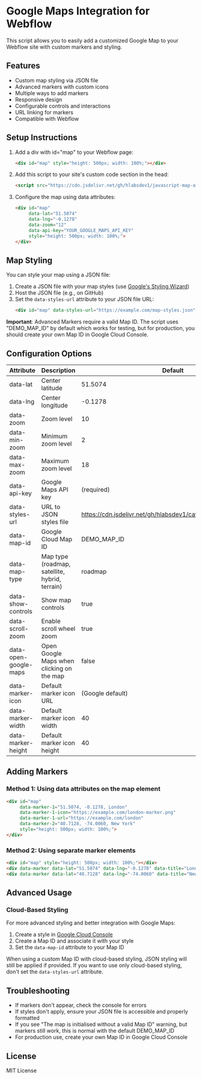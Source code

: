 # Google Maps Integration for Webflow

This script allows you to easily add a customized Google Map to your Webflow site with custom markers and styling.

## Features

- Custom map styling via JSON file
- Advanced markers with custom icons
- Multiple ways to add markers
- Responsive design
- Configurable controls and interactions
- URL linking for markers
- Compatible with Webflow

## Setup Instructions

1. Add a div with id="map" to your Webflow page:
   ```html
   <div id="map" style="height: 500px; width: 100%;"></div>
   ```

2. Add this script to your site's custom code section in the head:
   ```html
   <script src="https://cdn.jsdelivr.net/gh/hlabsdev1/javascript-map-api@main/map-embed.js"></script>
   ```

3. Configure the map using data attributes:
   ```html
   <div id="map" 
        data-lat="51.5074" 
        data-lng="-0.1278" 
        data-zoom="12"
        data-api-key="YOUR_GOOGLE_MAPS_API_KEY"
        style="height: 500px; width: 100%;">
   </div>
   ```

## Map Styling

You can style your map using a JSON file:

1. Create a JSON file with your map styles (use [Google's Styling Wizard](https://mapstyle.withgoogle.com/))
2. Host the JSON file (e.g., on GitHub)
3. Set the `data-styles-url` attribute to your JSON file URL:
   ```html
   <div id="map" data-styles-url="https://example.com/map-styles.json"></div>
   ```

**Important**: Advanced Markers require a valid Map ID. The script uses "DEMO_MAP_ID" by default which works for testing, but for production, you should create your own Map ID in Google Cloud Console.

## Configuration Options

| Attribute | Description | Default |
|-----------|-------------|---------|
| data-lat | Center latitude | 51.5074 |
| data-lng | Center longitude | -0.1278 |
| data-zoom | Zoom level | 10 |
| data-min-zoom | Minimum zoom level | 2 |
| data-max-zoom | Maximum zoom level | 18 |
| data-api-key | Google Maps API key | (required) |
| data-styles-url | URL to JSON styles file | https://cdn.jsdelivr.net/gh/hlabsdev1/cavandish@main/map.json |
| data-map-id | Google Cloud Map ID | DEMO_MAP_ID |
| data-map-type | Map type (roadmap, satellite, hybrid, terrain) | roadmap |
| data-show-controls | Show map controls | true |
| data-scroll-zoom | Enable scroll wheel zoom | true |
| data-open-google-maps | Open Google Maps when clicking on the map | false |
| data-marker-icon | Default marker icon URL | (Google default) |
| data-marker-width | Default marker icon width | 40 |
| data-marker-height | Default marker icon height | 40 |

## Adding Markers

### Method 1: Using data attributes on the map element

```html
<div id="map" 
     data-marker-1="51.5074, -0.1278, London"
     data-marker-1-icon="https://example.com/london-marker.png"
     data-marker-1-url="https://example.com/london"
     data-marker-2="40.7128, -74.0060, New York"
     style="height: 500px; width: 100%;">
</div>
```

### Method 2: Using separate marker elements

```html
<div id="map" style="height: 500px; width: 100%;"></div>
<div data-marker data-lat="51.5074" data-lng="-0.1278" data-title="London" data-icon="https://example.com/london-marker.png"></div>
<div data-marker data-lat="40.7128" data-lng="-74.0060" data-title="New York"></div>
```

## Advanced Usage

### Cloud-Based Styling

For more advanced styling and better integration with Google Maps:

1. Create a style in [Google Cloud Console](https://console.cloud.google.com/google/maps-apis/studio)
2. Create a Map ID and associate it with your style
3. Set the `data-map-id` attribute to your Map ID

When using a custom Map ID with cloud-based styling, JSON styling will still be applied if provided. If you want to use only cloud-based styling, don't set the `data-styles-url` attribute.

## Troubleshooting

- If markers don't appear, check the console for errors
- If styles don't apply, ensure your JSON file is accessible and properly formatted
- If you see "The map is initialised without a valid Map ID" warning, but markers still work, this is normal with the default DEMO_MAP_ID
- For production use, create your own Map ID in Google Cloud Console

## License

MIT License
